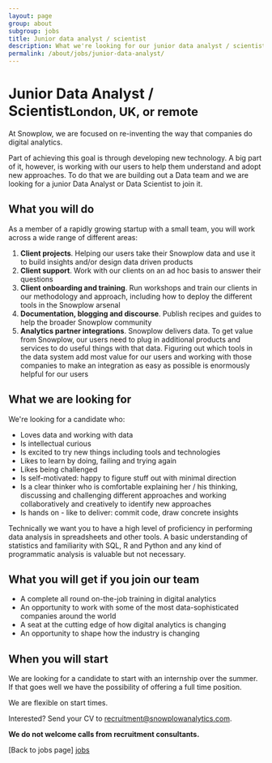 ```yaml
---
layout: page
group: about
subgroup: jobs
title: Junior data analyst / scientist
description: What we're looking for our junior data analyst / scientist
permalink: /about/jobs/junior-data-analyst/
---
```


<h1>Junior Data Analyst / Scientist<small>London, UK, or remote</small></h1>

At Snowplow, we are focused on re-inventing the way that companies do digital analytics.

Part of achieving this goal is through developing new technology. A big part of it, however, is working with our users to help them understand and adopt new approaches. To do that we are building out a Data team and we are looking for a junior Data Analyst or Data Scientist to join it.

## What you will do

As a member of a rapidly growing startup with a small team, you will work across a wide range of different areas:

1. **Client projects**. Helping our users take their Snowplow data and use it to build insights and/or design data driven products
2. **Client support**. Work with our clients on an ad hoc basis to answer their questions
3. **Client onboarding and training**. Run workshops and train our clients in our methodology and approach, including how to deploy the different tools in the Snowplow arsenal
4. **Documentation, blogging and discourse**. Publish recipes and guides to help the broader Snowplow community
5. **Analytics partner integrations**. Snowplow delivers data. To get value from Snowplow, our users need to plug in additional products and services to do useful things with that data. Figuring out which tools in the data system add most value for our users and working with those companies to make an integration as easy as possible is enormously helpful for our users

## What we are looking for

We're looking for a candidate who:

* Loves data and working with data
* Is intellectual curious
* Is excited to try new things including tools and technologies  
* Likes to learn by doing, failing and trying again
* Likes being challenged
* Is self-motivated: happy to figure stuff out with minimal direction
* Is a clear thinker who is comfortable explaining her / his thinking, discussing and challenging different approaches and working collaboratively and creatively to identify new approaches
* Is hands on - like to deliver: commit code, draw concrete insights

Technically we want you to have a high level of proficiency in performing data analysis in spreadsheets and other tools. A basic understanding of statistics and familiarity with SQL, R and Python and any kind of programmatic analysis is valuable but not necessary.

## What you will get if you join our team

* A complete all round on-the-job training in digital analytics
* An opportunity to work with some of the most data-sophisticated companies around the world
* A seat at the cutting edge of how digital analytics is changing
* An opportunity to shape how the industry is changing

## When you will start

We are looking for a candidate to start with an internship over the summer. If that goes well we have the possibility of offering a full time position.

We are flexible on start times.

Interested? Send your CV to recruitment@snowplowanalytics.com.

<strong>We do not welcome calls from recruitment consultants.</strong>

[Back to jobs page] [jobs]

[jobs]: /about/jobs/
